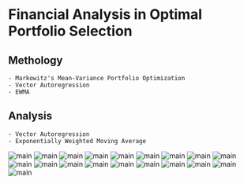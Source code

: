 # Financial Analysis in Optimal Portfolio Selection
## Methology
	- Markowitz's Mean-Variance Portfolio Optimization	
	- Vector Autoregression	
	- EWMA


## Analysis
	- Vector Autoregression	
	- Exponentially Weighted Moving Average	



![main](https://github.com/Qualia061/Data-Science-Projects/blob/master/Financial%20Data%20Analysis/pics/STAT6013%20Project_final-02.jpg)
![main](https://github.com/Qualia061/Data-Science-Projects/blob/master/Financial%20Data%20Analysis/pics/STAT6013%20Project_final-03.jpg)
![main](https://github.com/Qualia061/Data-Science-Projects/blob/master/Financial%20Data%20Analysis/pics/STAT6013%20Project_final-04.jpg)
![main](https://github.com/Qualia061/Data-Science-Projects/blob/master/Financial%20Data%20Analysis/pics/STAT6013%20Project_final-05.jpg)
![main](https://github.com/Qualia061/Data-Science-Projects/blob/master/Financial%20Data%20Analysis/pics/STAT6013%20Project_final-06.jpg)
![main](https://github.com/Qualia061/Data-Science-Projects/blob/master/Financial%20Data%20Analysis/pics/STAT6013%20Project_final-07.jpg)
![main](https://github.com/Qualia061/Data-Science-Projects/blob/master/Financial%20Data%20Analysis/pics/STAT6013%20Project_final-08.jpg)
![main](https://github.com/Qualia061/Data-Science-Projects/blob/master/Financial%20Data%20Analysis/pics/STAT6013%20Project_final-09.jpg)
![main](https://github.com/Qualia061/Data-Science-Projects/blob/master/Financial%20Data%20Analysis/pics/STAT6013%20Project_final-10.jpg)
![main](https://github.com/Qualia061/Data-Science-Projects/blob/master/Financial%20Data%20Analysis/pics/STAT6013%20Project_final-11.jpg)
![main](https://github.com/Qualia061/Data-Science-Projects/blob/master/Financial%20Data%20Analysis/pics/STAT6013%20Project_final-12.jpg)
![main](https://github.com/Qualia061/Data-Science-Projects/blob/master/Financial%20Data%20Analysis/pics/STAT6013%20Project_final-13.jpg)
![main](https://github.com/Qualia061/Data-Science-Projects/blob/master/Financial%20Data%20Analysis/pics/STAT6013%20Project_final-14.jpg)
![main](https://github.com/Qualia061/Data-Science-Projects/blob/master/Financial%20Data%20Analysis/pics/STAT6013%20Project_final-15.jpg)
![main](https://github.com/Qualia061/Data-Science-Projects/blob/master/Financial%20Data%20Analysis/pics/STAT6013%20Project_final-16.jpg)
![main](https://github.com/Qualia061/Data-Science-Projects/blob/master/Financial%20Data%20Analysis/pics/STAT6013%20Project_final-17.jpg)
![main](https://github.com/Qualia061/Data-Science-Projects/blob/master/Financial%20Data%20Analysis/pics/STAT6013%20Project_final-18.jpg)
![main](https://github.com/Qualia061/Data-Science-Projects/blob/master/Financial%20Data%20Analysis/pics/STAT6013%20Project_final-19.jpg)
![main](https://github.com/Qualia061/Data-Science-Projects/blob/master/Financial%20Data%20Analysis/pics/STAT6013%20Project_final-20.jpg)

